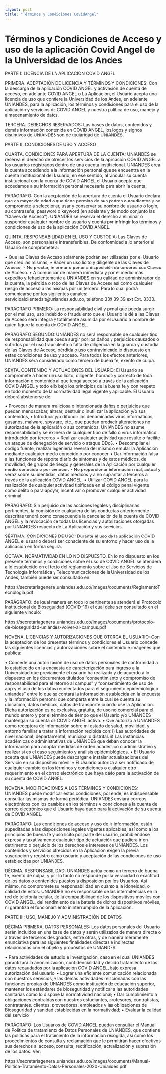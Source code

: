 ```yaml
---
layout: post
title: "Términos y Condiciones CovidAngel"
---
```


# Términos y Condiciones de Acceso y uso de la aplicación Covid Angel de la Universidad de los Andes

<p>PARTE I: LICENCIA DE LA APLICACIÓN COVID ANGEL</p>


<p>PRIMERA. ACEPTACIÓN DE LICENCIA Y TÉRMINOS Y CONDICIONES: Con la descarga de la aplicación COVID ANGEL y activación de cuenta de acceso, en adelante COVID ANGEL o La Aplicación, el Usuario acepta una licencia de uso que confiere la Universidad de los Andes, en adelante UNIANDES, para la aplicación, los términos y condiciones para el uso de la aplicación y servicios de COVID ANGEL y nuestra política de uso, manejo y almacenamiento de datos. </p>

<p>TERCERA. DERECHOS RESERVADOS: Las bases de datos, contenidos y demás información contenida en COVID ANGEL, los logos y signos distintivos de UNIANDES son de titularidad de UNIANDES.</p>

<p>PARTE II: CONDICIONES DE USO Y ACCESO</p>

<p>CUARTA. CONDICIONES PARA APERTURA DE LA CUENTA: UNIANDES se reserva el derecho de ofrecer los servicios de la aplicación COVID ANGEL a los usuarios registrados dentro de una cuenta institucional. UNIANDES crea la cuenta accediendo a la información personal que se encuentra en la cuenta institucional del Usuario, en ese sentido, al vincular su cuenta institucional con la cuenta de COVID ANGEL el Usuario acepta que accedamos a su información personal necesaria para abrir la cuenta.<p>

<p>PARÁGRAFO: Con la aceptación de la apertura de cuenta el Usuario declara que es mayor de edad o que tiene permiso de sus padres o acudientes y se compromete a seleccionar, usar y conservar su nombre de usuario o login, su contraseña, password o keyword (en adelante y de modo conjunto las "Claves de Acceso"). UNIANDES se reserva el derecho a eliminar o suspender cualquier nombre de usuario y cuenta por infringir los términos y condiciones de uso de la aplicación COVID ANGEL.<p>

<p>QUINTA. RESPONSABILIDAD EN EL USO Y CUSTODIA: Las Claves de Acceso, son personales e intransferibles. De conformidad a lo anterior el Usuario se compromete a:<p>
<p>
•	Que las Claves de Acceso solamente podrán ser utilizadas por el Usuario que creó las mismas,
•	Hacer un uso lícito y diligente de las Claves de Acceso,
•	No prestar, informar o poner a disposición de terceros sus Claves de Acceso.
•	A comunicar de manera inmediata y por el medio más expedito y fehacientemente a UNIANDES en su calidad de administrador de la cuenta, la pérdida o robo de las Claves de Acceso así como cualquier riesgo de acceso a las mismas por un tercero. Para lo cual podrá comunicarse por los siguientes canales: servicioalclientedsit@uniandes.edu.co,  teléfono 339 39 39 ext Ext. 3333.
</p>
<p>PARÁGRAFO PRIMERO: La responsabilidad civil y penal que pueda surgir por el mal uso, uso indebido o fraudulento que el Usuario le dé a las Claves de Acceso será integra y totalmente asumida por el Usuario a nombre de quien figure la cuenta de COVID ANGEL.</p>

<p>PARÁGRAFO SEGUNDO: UNIANDES no será responsable de cualquier tipo de responsabilidad que pueda surgir por los daños y perjuicios causados o sufridos por el uso fraudulento o falta de diligencia en la guarda y custodia de las Claves de Acceso, pérdida o uso contraviniendo lo dispuesto en estas condiciones de uso y acceso. Para todos los efectos anteriores, UNIANDES será considerado como tercero de buena fe, exento de culpa.</p>

<p>SEXTA. CONTENIDO Y ACTUACIONES DEL USUARIO: El Usuario se compromete a hacer un uso lícito, diligente, honrado y correcto de toda información o contenido al que tenga acceso a través de la aplicación COVID ANGEL y todo ello bajo los principios de la buena fe y con respeto en todo momento de la normatividad legal vigente y aplicable. El Usuario deberá abstenerse de:</p>

<p>
•	Provocar de manera maliciosa o intencionada daños o perjuicios que puedan menoscabar, alterar, destruir o inutilizar la aplicación y/o sus contenidos,
•	Introducir y/o difundir los denominados virus informáticos, gusanos, malware, spyware, etc., que puedan producir alteraciones no autorizadas de la aplicación o sus contenidos, UNIANDES no asume responsabilidad y se exonera de cualquier tipo de fallo o virus informático introducido por terceros.
•	Realizar cualquier actividad que resulte o facilite un ataque de denegación de servicio o ataque DDoS.
•	Descompilar el código fuente, realizar ingeniería reversa del mismo o emular la Aplicación mediante cualquier medio conocido o por conocer.
•	Dar información falsa a las funciones de reporte diarío de síntomas y de datos médicos, de movilidad, de grupos de riesgo y generales de la Aplicación por cualquier medio conocido o por conocer.
•	No proporcionar información real, actual y veraz sobre su identidad, datos medicos y a no suplantar a terceros a través de la aplicación COVID ANGEL.
•	Utilizar COVID ANGEL para la realización de cualquier actividad tipificada en el código penal vigente como delito o para apoyar, incentivar o promover cualquier actividad criminal.
</p>

<p>PÁRAGRAFO: Sin perjuicio de las acciones legales y disciplinarias pertinentes, la comisión de cualquiera de las conductas anteriormente descritas tendrá como consecuencia la cancelación de la cuenta de COVID ANGEL y la revocación de todas las licencias y autorizaciones otorgadas por UNIANDES respecto de La Aplicación y sus servicios.</p>

<p>SÉPTIMA. CONDICIONES DE USO: Durante el uso de la aplicación COVID ANGEL el usuario deberá ser consciente de su entorno y hacer uso de la aplicación en forma segura.</p>

<p>OCTAVA. NORMATIVIDAD EN LO NO DISPUESTO. En lo no dispuesto en los presente términos y condiciones sobre el uso de COVID ANGEL se atenderá a lo establecido en el texto del reglamento sobre el Uso de Servicios de Tecnología Informática y Telecomunicaciones de la Universidad de los Andes, también puede ser consultado en:</p>

<p>https://secretariageneral.uniandes.edu.co/images/documents/ReglamentoTecnologia.pdf</p>

<p>PARÁGRAFO: de igual manera en todo lo pertinente se atenderá el Protocolo Institucional de Bioseguridad (COVID-19) el cual debe ser consultado en el siguiente vinculo:</p>

<p>https://secretariageneral.uniandes.edu.co/images/documents/protocolo-de-bioseguridad-uniandes-volver-al-campus.pdf</p>

<p>NOVENA. LICENCIAS Y AUTORIZACIONES QUE OTORGA EL USUARIO: Con la aceptación de los presentes términos y condiciones el Usuario concede las siguientes licencias y autorizaciones sobre el contenido e imágenes que publica:</p>

<p>•	Concede una autorización de uso de datos personales de conformidad a lo establecido en la encuesta de caracterización para ingreso a la Universidad que previamente el usuario ha realizado y de acuerdo a lo dispuesto en los documentos titulados “consentimiento y compromiso de responsabilidad para el retorno al campus” y “consentimiento de uso de app y el uso de los datos recolectados para el seguimiento epidemiológico uniandes” entre lo que se contará la información establecida en la encuesta y la información personal que comparta entre la cual se cuenta su ubicación, datos médicos, datos de transporte cuando use la Aplicación. Dicha autorización es no exclusiva, gratuita, de uso no comercial para el mundo entero y por el término de tiempo que el Usuario y/o UNIANDES mantengan su cuenta de COVID ANGEL activa.
•	Que autorizo a UNIANDES como receptora de información sobre mi estado de salud, movilidad, y entorno familiar a tratar la información recibida con: i) Las autoridades de nivel nacional, departamental, municipal o distrital. ii) Las instancias académicas o administrativas de UNIANDES que deban conocer la información para adoptar medidas de orden académico o administrativo y realizar si es el caso seguimiento y análisis epidemiológicos.
•	El Usuario acepta que UNIANDES puede descargar e instalar actualizaciones del Servicio en su dispositivo móvil.
•	El Usuario autoriza a ser notificado de cualquier cambio en los términos y condiciones o cualquier otro requerimiento en el correo electrónico que haya dado para la activación de su cuenta de COVID ANGEL.
</p>

<p>NOVENA. MODIFICACIONES A LOS TÉRMINOS Y CONDICIONES: UNIANDES puede modificar estas condiciones, por ende, es indispensable consultar las mismas de forma periódica. UNIANDES enviará correos electrónicos con los cambios en los términos y condiciones a la cuenta de correo electrónico que el Usuario haya dado para la activación de su cuenta de COVID ANGEL.</p>

<p>PARÁGRAFO: Las condiciones de acceso y uso de la información, están supeditadas a las disposiciones legales vigentes aplicables, así como a los principios de buena fe y uso lícito por parte del usuario, prohibiéndose expresa y taxativamente cualquier tipo de actuación que pudiera ir en detrimento o perjuicio de los derechos e intereses de UNIANDES. Los contenidos y servicios ofrecidos en la Aplicación exigen la previa suscripción y registro como usuario y aceptación de las condiciones de uso establecidas por UNIANDES.</p>

<p>DÉCIMA. RESPONSABILIDAD: UNIANDES actúa como un tercero de buena fe, exento de culpa, y por lo tanto no responde por la veracidad o exactitud de los datos o contenidos puestos a disposición por los Usuarios. Así mismo, no compromete su responsabilidad en cuanto a la idoneidad, o calidad de estos. UNIANDES no es responsable de las intermitencias en la red de telefonía celular, de la compatibilidad de los dispositivos móviles con COVID ANGEL, del rendimiento de la batería de dichos dispositivos móviles, ni garantiza el funcionamiento ininterrumpido de la Aplicación.</p>

<p>PARTE III: USO, MANEJO Y ADMINISTRACIÓN DE DATOS</p>

<p>DÉCIMA PRIMERA. DATOS PERSONALES: Los datos personales del Usuario serán incluidos en una base de datos y serán utilizados de manera directa o a través de terceros designados, entre otras, y de manera meramente enunciativa para las siguientes finalidades directas e indirectas relacionadas con el objeto y propósitos de UNIANDES:</p>

<p>
•	Para actividades de estudio e investigación, caso en el cual UNIANDES garantizará la anonimización, confidencialidad y debido tratamiento de los datos recaudados por la aplicación COVID ANGEL, bajo expresa autorización del usuario.
•	Lograr una eficiente comunicación relacionada con nuestros servicios, y las demás actividades relacionadas con las funciones propias de UNIANDES como institución de educación superior, mantener los estándares de bioseguridad y notificar a las autoridades sanitarias como lo dispone la normatividad nacional;
•	Dar cumplimiento a obligaciones contraídas con nuestros estudiantes, profesores, contratistas, contratantes, clientes, proveedores, empleados y las obligaciones de Bioseguridad y sanidad establecidas en la normatividad;
•	Evaluar la calidad del servicio
</p>

<p>PARÁGRAFO: Los Usuarios de COVID ANGEL pueden consultar el Manual de Política de tratamiento de Datos Personales de UNIANDES, que contiene las políticas para el tratamiento de la información recogida, así como los procedimientos de consulta y reclamación que le permitirán hacer efectivos sus derechos al acceso, consulta, rectificación, actualización y supresión de los datos. Ver:</p>

<p>https://secretariageneral.uniandes.edu.co/images/documents/Manual-Politica-Tratamiento-Datos-Personales-2020-Uniandes.pdf</p>
